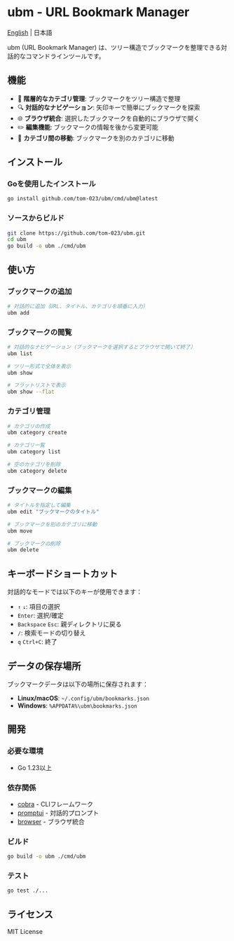 # ubm - URL Bookmark Manager

[English](./README_en.md) | 日本語

ubm (URL Bookmark Manager) は、ツリー構造でブックマークを整理できる対話的なコマンドラインツールです。

## 機能

- 📁 **階層的なカテゴリ管理**: ブックマークをツリー構造で整理
- 🔍 **対話的なナビゲーション**: 矢印キーで簡単にブックマークを探索
- 🌐 **ブラウザ統合**: 選択したブックマークを自動的にブラウザで開く
- ✏️ **編集機能**: ブックマークの情報を後から変更可能
- 📂 **カテゴリ間の移動**: ブックマークを別のカテゴリに移動

## インストール

### Goを使用したインストール

```bash
go install github.com/tom-023/ubm/cmd/ubm@latest
```

### ソースからビルド

```bash
git clone https://github.com/tom-023/ubm.git
cd ubm
go build -o ubm ./cmd/ubm
```

## 使い方

### ブックマークの追加

```bash
# 対話的に追加（URL、タイトル、カテゴリを順番に入力）
ubm add
```

### ブックマークの閲覧

```bash
# 対話的なナビゲーション（ブックマークを選択するとブラウザで開いて終了）
ubm list

# ツリー形式で全体を表示
ubm show

# フラットリストで表示
ubm show --flat
```

### カテゴリ管理

```bash
# カテゴリの作成
ubm category create

# カテゴリ一覧
ubm category list

# 空のカテゴリを削除
ubm category delete
```

### ブックマークの編集

```bash
# タイトルを指定して編集
ubm edit "ブックマークのタイトル"

# ブックマークを別のカテゴリに移動
ubm move

# ブックマークの削除
ubm delete
```

## キーボードショートカット

対話的なモードでは以下のキーが使用できます：

- `↑` `↓`: 項目の選択
- `Enter`: 選択/確定
- `Backspace` `Esc`: 親ディレクトリに戻る
- `/`: 検索モードの切り替え
- `q` `Ctrl+C`: 終了

## データの保存場所

ブックマークデータは以下の場所に保存されます：

- **Linux/macOS**: `~/.config/ubm/bookmarks.json`
- **Windows**: `%APPDATA%\ubm\bookmarks.json`

## 開発

### 必要な環境

- Go 1.23以上

### 依存関係

- [cobra](https://github.com/spf13/cobra) - CLIフレームワーク
- [promptui](https://github.com/manifoldco/promptui) - 対話的プロンプト
- [browser](https://github.com/pkg/browser) - ブラウザ統合

### ビルド

```bash
go build -o ubm ./cmd/ubm
```

### テスト

```bash
go test ./...
```

## ライセンス

MIT License
